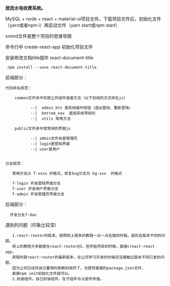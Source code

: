 **居民水电收费系统。**

MySQL + node + react + material-ui项目文件。下载项目文件后，初始化文件（yarn或者npm i）再启动文件（yarn start或npm start）

xmind文件是整个项目的思维导图

命令行中 create-react-app 初始化项目文件

安装修改文档title插件 react-document-title

     npm install --save react-document-title   
     
     
前端部分：

    代码命名规范：
        
        common文件夹中存放公共组件或者方法（以下划线的方式命名js）
              
               --|  admin_btn 是系统操作按钮（退出登陆、重新登陆）
               --|  bottom_nav  底部系统导航栏
               --|  utils 常用方法
               
        public文件夹中放常用的界面js
                
               --| admin文件夹是管理员
               --| login是登陆界面
               --| user是用户


    分支规范：

       常用分支以 f-xxxx 的格式，修复bug分支为 bg-xxx  的格式
       
       f-login 开发登陆界面分支
       f-user 开发用户界面分支
       f-admin 开发管理员界面分支
       
后端部分：
      
      开发分支f-dao
      
      
      
      
遇到的问题（印象比较深）

       1.react-router的版本。按照网上很多的教程一点一点去做的时候，就存在版本不同的问题。
       网上的教程大多数是在react-router@3，但开始项目的时候，直接creact-react-app，
       获取的是react-router的最新版本。在公司学习开发的时候还没接触过版本不同引发的问题，
       因为公司已经将自己要用的依赖封装好了。也提供直接的package.json文件，
       直接npm init初始化文件就可以。
       2.封装组件。自己封装组件，在子组件与父组件传值。